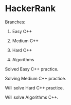 # HackerRank
Branches: 
1. Easy C++ 

2. Medium C++ 

3. Hard C++ 

4. Algorithms

Solved Easy C++ practice.

Solving Medium C++ practice.

Will solve Hard C++ practice.

Will solve Algorithms C++.
